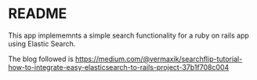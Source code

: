 # README

This app implememnts a simple search functionality for a ruby on rails app using Elastic Search.

The blog followed is https://medium.com/@vermaxik/searchflip-tutorial-how-to-integrate-easy-elasticsearch-to-rails-project-37b1f708c004


